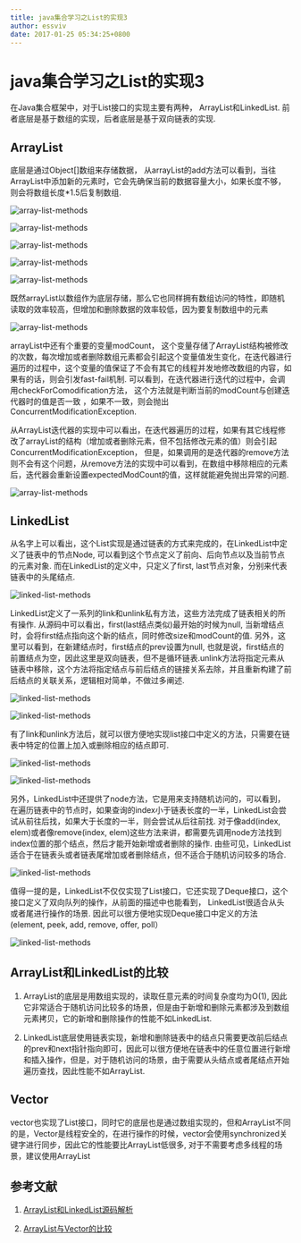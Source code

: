 ```yaml
---
title: java集合学习之List的实现3
author: essviv
date: 2017-01-25 05:34:25+0800
---
```


# java集合学习之List的实现3

在Java集合框架中，对于List接口的实现主要有两种， ArrayList和LinkedList. 前者底层是基于数组的实现，后者底层是基于双向链表的实现.

## ArrayList
底层是通过Object[]数组来存储数据， 从arrayList的add方法可以看到，当往ArrayList中添加新的元素时，它会先确保当前的数据容量大小，如果长度不够，则会将数组长度*1.5后复制数组.

![array-list-methods](https://github.com/Essviv/images/blob/master/array-list-methods.jpg?raw=true)

![array-list-methods](https://github.com/Essviv/images/blob/master/array-list-methods-2.jpg?raw=true)

![array-list-methods](https://github.com/Essviv/images/blob/master/array-list-methods-3.jpg?raw=true)

![array-list-methods](https://github.com/Essviv/images/blob/master/array-list-methods-4.jpg?raw=true)

![array-list-methods](https://github.com/Essviv/images/blob/master/array-list-methods-5.jpg?raw=true)

既然arrayList以数组作为底层存储，那么它也同样拥有数组访问的特性，即随机读取的效率较高，但增加和删除数据的效率较低，因为要复制数组中的元素

![array-list-methods](https://github.com/Essviv/images/blob/master/array-list-methods-6.jpg?raw=true)

arrayList中还有个重要的变量modCount， 这个变量存储了ArrayList结构被修改的次数，每次增加或者删除数组元素都会引起这个变量值发生变化，在迭代器进行遍历的过程中，这个变量的值保证了不会有其它的线程并发地修改数组的内容，如果有的话，则会引发fast-fail机制. 可以看到，在迭代器进行迭代的过程中，会调用checkForComodification方法， 这个方法就是判断当前的modCount与创建迭代器时的值是否一致 ，如果不一致，则会抛出ConcurrentModificationException. 

从ArrayList迭代器的实现中可以看出，在迭代器遍历的过程，如果有其它线程修改了arrayList的结构（增加或者删除元素，但不包括修改元素的值）则会引起ConcurrentModificationException， 但是，如果调用的是迭代器的remove方法则不会有这个问题，从remove方法的实现中可以看到，在数组中移除相应的元素后，迭代器会重新设置expectedModCount的值，这样就能避免抛出异常的问题.

![array-list-methods](https://github.com/Essviv/images/blob/master/array-list-methods-7.jpg?raw=true)

## LinkedList

从名字上可以看出，这个List实现是通过链表的方式来完成的，在LinkedList中定义了链表中的节点Node, 可以看到这个节点定义了前向、后向节点以及当前节点的元素对象. 而在LinkedList的定义中，只定义了first, last节点对象，分别来代表链表中的头尾结点. 

![linked-list-methods](https://github.com/Essviv/images/blob/master/linked-list-methods.jpg?raw=true)

LinkedList定义了一系列的link和unlink私有方法，这些方法完成了链表相关的所有操作. 从源码中可以看出，first(last结点类似)最开始的时候为null, 当新增结点时，会将first结点指向这个新的结点，同时修改size和modCount的值. 另外，这里可以看到，在新建结点时，first结点的prev设置为null, 也就是说，first结点的前置结点为空，因此这里是双向链表，但不是循环链表.unlink方法将指定元素从链表中移除，这个方法将指定结点与前后结点的链接关系去除，并且重新构建了前后结点的关联关系，逻辑相对简单，不做过多阐述.

![linked-list-methods](https://github.com/Essviv/images/blob/master/linked-list-methods-2.jpg?raw=true)

![linked-list-methods](https://github.com/Essviv/images/blob/master/linked-list-methods-3.jpg?raw=true)

有了link和unlink方法后，就可以很方便地实现list接口中定义的方法，只需要在链表中特定的位置上加入或删除相应的结点即可.

![linked-list-methods](https://github.com/Essviv/images/blob/master/linked-list-methods-4.jpg?raw=true)

![linked-list-methods](https://github.com/Essviv/images/blob/master/linked-list-methods-5.jpg?raw=true)

另外，LinkedList中还提供了node方法，它是用来支持随机访问的，可以看到，在遍历链表中的节点时，如果查询的index小于链表长度的一半，LinkedList会尝试从前往后找，如果大于长度的一半，则会尝试从后往前找. 对于像add(index, elem)或者像remove(index, elem)这些方法来讲，都需要先调用node方法找到index位置的那个结点，然后才能开始新增或者删除的操作. 由些可见，LinkedList适合于在链表头或者链表尾增加或者删除结点，但不适合于随机访问较多的场合.

![linked-list-methods](https://github.com/Essviv/images/blob/master/linked-list-methods-6.jpg?raw=true)

值得一提的是，LinkedList不仅仅实现了List接口，它还实现了Deque接口，这个接口定义了双向队列的操作，从前面的描述中也能看到， LinkedList很适合从头或者尾进行操作的场景. 因此可以很方便地实现Deque接口中定义的方法(element, peek, add, remove, offer, poll）

![linked-list-methods](https://github.com/Essviv/images/blob/master/linked-list-methods-7.jpg?raw=true)

## ArrayList和LinkedList的比较

1. ArrayList的底层是用数组实现的，读取任意元素的时间复杂度均为O(1), 因此它非常适合于随机访问比较多的场景，但是由于新增和删除元素都涉及到数组元素拷贝，它的新增和删除操作的性能不如LinkedList. 

2. LinkedList底层使用链表实现，新增和删除链表中的结点只需要更改前后结点的prev和next指针指向即可，因此可以很方便地在链表中的任意位置进行新增和插入操作，但是，对于随机访问的场景，由于需要从头结点或者尾结点开始遍历查找，因此性能不如ArrayList.

## Vector

vector也实现了List接口，同时它的底层也是通过数组实现的，但和ArrayList不同的是，Vector是线程安全的，在进行操作的时候，vector会使用synchronized关键字进行同步，因此它的性能要比ArrayList低很多, 对于不需要考虑多线程的场景，建议使用ArrayList

## 参考文献

1. [ArrayList和LinkedList源码解析](http://www.jianshu.com/p/681802a00cdf)

2. [ArrayList与Vector的比较](http://www.cnblogs.com/wanlipeng/archive/2010/10/21/1857791.html)

